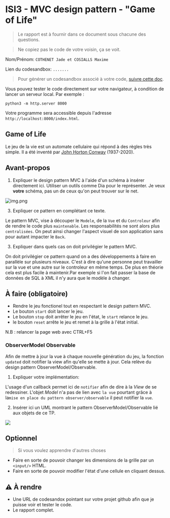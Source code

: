 # ISI3 - MVC design pattern - "Game of Life"

> Le rapport est à fournir dans ce document sous chacune des questions.

> Ne copiez pas le code de votre voisin, ça se voit.

Nom/Prénom: `COTHENET Jade et COSIALLS Maxime`

Lien du codesandbox: `.......`

> Pour générer un codesandbox associé à votre code, [suivre cette doc](https://codesandbox.io/docs/importing#import-from-github).

Vous pouvez tester le code directement sur votre navigateur, à condition de lancer un serveur local. Par exemple :

```python3 -m http.server 8000```

Votre programme sera accessible depuis l'adresse `http://localhost:8000/index.html`.



## Game of Life

Le jeu de la vie est un automate cellulaire qui répond à des règles très simple.
Il a été inventé par [John Horton Conway](https://fr.wikipedia.org/wiki/John_Horton_Conway) (1937-2020).

## Avant-propos

1. Expliquer le design pattern MVC à l'aide d'un schéma à insérer directement ici.
Utiliser un outils comme Dia pour le représenter. Je veux **votre** schéma, pas un de ceux qu'on peut trouver sur le net.

![img.png](img.png)

3. Expliquer ce pattern en complétant ce texte.

Le pattern MVC, vise à découper le `Modele`, de la `Vue` et du `Controleur` afin de rendre le code plus `maintenable`.
Les responsabilités ne sont alors plus `centralisées`.
On peut ainsi changer l'aspect visuel de son application sans pour autant impacter le `Back`.

3. Expliquer dans quels cas on doit privilégier le pattern MVC.

On doit privilégier ce pattern quand on a des développements à faire en parallèle sur plusieurs niveaux. C'est à dire
qu'une personne peut travailler sur la vue et une autre sur le controleur en même temps. De plus en théorie cela est
plus facile à maintenir.Par exemple si l'on fait passer la base de données de SQL à XML il n'y aura que le modèle à changer.

## À faire (obligatoire)

- Rendre le jeu fonctionel tout en respectant le design pattern MVC.
- Le bouton `start` doit lancer le jeu.
- Le bouton `stop` doit arrêter le jeu en l'état, le `start` relance le jeu.
- le bouton `reset` arrête le jeu et remet à la grille à l'état initial.

N.B : relancer la page web avec CTRL+F5

### ObserverModel Observable

Afin de mettre à jour la vue à chaque nouvelle génération du jeu, la fonction `updated` doit notifier la view afin qu'elle se mette à jour.
Cela relève du design pattern ObserverModel/Observable.

1. Expliquer votre implémentation:

L'usage d'un callback permet ici de `notifier` afin de dire à la _View_ de se redessiner.
L'objet _Model_ n'a pas de lien avec `la vue` pourtant grâce à la`mise en place du pattern observer/observable` il peut notifier la `vue`.

2. Insérer ici un UML montrant le pattern ObserverModel/Observable lié aux objets de ce TP.

![](DiagramObs.drawio.png)

## Optionnel

> Si vous voulez apprendre d'autres choses

- Faire en sorte de pouvoir changer les dimensions de la grille par un `<input/>` HTML.
- Faire en sorte de pouvoir modifier l'état d'une cellule en cliquant dessus.

## :warning: À rendre

- Une URL de codesandox pointant sur votre projet github afin que je puisse voir et tester le code.
- Le rapport complet.
